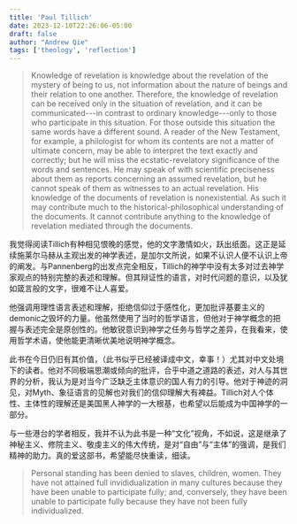 ```yaml
---
title: 'Paul Tillich'
date: 2023-12-10T22:26:06-05:00
draft: false
author: "Andrew Qie"
tags: ['theology', 'reflection']
---
```


> Knowledge of revelation is knowledge about the revelation of the mystery of being to us, not information about the nature of beings and their relation to one another. Therefore, the knowledge of revelation can be received only in the situation of revelation, and it can be communicated---in contrast to ordinary knowledge---only to those who participate in this situation. For those outside this situation the same words have a different sound. A reader of the New Testament, for example, a philologist for whom its contents are not a matter of ultimate concern, may be able to interpret the text exactly and correctly; but he will miss the ecstatic-revelatory significance of the words and sentences. He may speak of with scientific preciseness about them as reports concerning an assumed revelation, but he cannot speak of them as witnesses to an actual revelation. His knowledge of the documents of revelation is nonexistential. As such it may contribute much to the historical-philosophical understanding of the documents. It cannot contribute anything to the knowledge of revelation mediated through the documents.

我觉得阅读Tillich有种相见恨晚的感觉，他的文字激情如火，跃出纸面。这正是延续施莱尔马赫从主观出发的神学表述，是加尔文所说，如果不认识人便不认识上帝的阐发。与Pannenberg的出发点完全相反，Tillich的神学中没有太多对过去神学家观点的特别完整的表述和理解。但其辩证性的语言，对时代问题的意识，以及犹如箴言般的文字，很难不让人喜爱。

他强调用理性语言表述和理解，拒绝信仰过于感性化，更加批评基要主义的demonic之毁坏的力量。他虽然使用了当时的哲学语言，但他对于神学概念的把握与表述完全是原创性的。他敏锐意识到神学之任务与哲学之差异，在我看来，使用哲学术语，使他能更清晰优美地说明神学概念。

此书在今日仍旧有其价值，（此书似乎已经被译成中文，幸事！）尤其对中文处境下的读者。他对不同极端思潮或倾向的批评，合乎中道之道路的表述，对人与其世界的分析，我认为是对当今广泛缺乏主体意识的国人有力的引导。他对于神迹的洞见，对Myth、象征语言的见解也对我们的信仰理解大有裨益。Tillich对人个体性、主体性的理解还是美国黑人神学的一大根基，也希望以后能成为中国神学的一部分。

与一些港台的学者相反，我并不认为此书是一种“文化”视角，不如说，这是继承了神秘主义、修院主义、敬虔主义的伟大传统，是对“自由”与“主体”的强调，是我们精神的助力。真的爱这部书，希望能尽快重读，细读。

> Personal standing has been denied to slaves, children, women. They have not attained full invididualization in many cultures because they have been unable to participate fully; and, conversely, they have been unable to participate fully because they have not been fully individualized. 